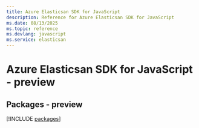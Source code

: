 ```yaml
---
title: Azure Elasticsan SDK for JavaScript
description: Reference for Azure Elasticsan SDK for JavaScript
ms.date: 08/13/2025
ms.topic: reference
ms.devlang: javascript
ms.service: elasticsan
---
```

# Azure Elasticsan SDK for JavaScript - preview
## Packages - preview
[!INCLUDE [packages](elasticsan-index.md)]